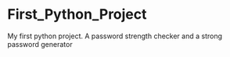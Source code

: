 # First_Python_Project
My first python project. A password strength checker and a strong password generator
